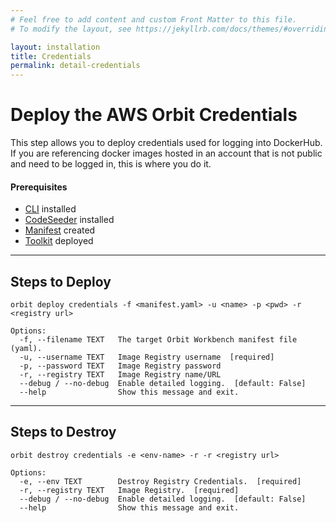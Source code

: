 ```yaml
---
# Feel free to add content and custom Front Matter to this file.
# To modify the layout, see https://jekyllrb.com/docs/themes/#overriding-theme-defaults

layout: installation
title: Credentials
permalink: detail-credentials
---
```


# Deploy the AWS Orbit Credentials

This step allows you to deploy credentials used for logging into DockerHub.  
If you are referencing docker images hosted in an account that is not public and
need to be logged in, this is where you do it.
#### Prerequisites
- [CLI](detail-cli) installed
- [CodeSeeder](detail-codeseeder) installed
- [Manifest](detail-manifest) created
- [Toolkit](detail-toolkit) deployed


----
## **Steps to Deploy**
```
orbit deploy credentials -f <manifest.yaml> -u <name> -p <pwd> -r <registry url>
```

```
Options:
  -f, --filename TEXT   The target Orbit Workbench manifest file (yaml).
  -u, --username TEXT   Image Registry username  [required]
  -p, --password TEXT   Image Registry password
  -r, --registry TEXT   Image Registry name/URL
  --debug / --no-debug  Enable detailed logging.  [default: False]
  --help                Show this message and exit.
```

----
## **Steps to Destroy**
```
orbit destroy credentials -e <env-name> -r -r <registry url>
```


```
Options:
  -e, --env TEXT        Destroy Registry Credentials.  [required]
  -r, --registry TEXT   Image Registry.  [required]
  --debug / --no-debug  Enable detailed logging.  [default: False]
  --help                Show this message and exit.
```